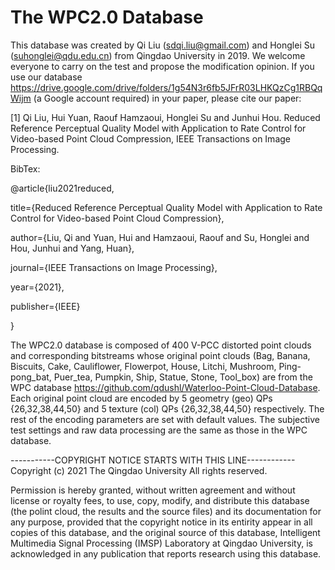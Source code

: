 # The WPC2.0 Database
This database was created by Qi Liu (sdqi.liu@gmail.com) and Honglei Su (suhonglei@qdu.edu.cn) from Qingdao University in 2019. We welcome everyone to carry on the test and propose the modification opinion. If you use our database https://drive.google.com/drive/folders/1g54N3r6fb5JFrR03LHKQzCg1RBQqWijm (a Google account required) in your paper, please cite our paper: 

[1] Qi Liu, Hui Yuan, Raouf Hamzaoui, Honglei Su and Junhui Hou. Reduced Reference Perceptual Quality Model with Application to Rate Control for Video-based Point Cloud Compression, IEEE Transactions on Image Processing.

BibTex:

@article{liu2021reduced,

  title={Reduced Reference Perceptual Quality Model with Application to Rate Control for Video-based Point Cloud Compression},
  
  author={Liu, Qi and Yuan, Hui and Hamzaoui, Raouf and Su, Honglei and Hou, Junhui and Yang, Huan},
  
  journal={IEEE Transactions on Image Processing},
  
  year={2021},
  
  publisher={IEEE}
  
}

The WPC2.0 database is composed of 400 V-PCC distorted point clouds and corresponding bitstreams whose original point clouds (Bag, Banana, Biscuits, Cake, Cauliflower, Flowerpot, House, Litchi, Mushroom, Ping-pong_bat, Puer_tea, Pumpkin, Ship, Statue, Stone, Tool_box) are from the WPC database https://github.com/qdushl/Waterloo-Point-Cloud-Database. Each original point cloud are encoded by 5 geometry (geo) QPs {26,32,38,44,50} and 5 texture (col) QPs {26,32,38,44,50} respectively. The rest of the encoding parameters are set with default values. The subjective test settings and raw data processing are the same as those in the WPC database.
 
-----------COPYRIGHT NOTICE STARTS WITH THIS LINE------------ Copyright (c) 2021 The Qingdao University All rights reserved.

Permission is hereby granted, without written agreement and without license or royalty fees, to use, copy, modify, and distribute this database (the polint cloud, the results and the source files) and its documentation for any purpose, provided that the copyright notice in its entirity appear in all copies of this database, and the original source of this database, Intelligent Multimedia Signal Processing (IMSP) Laboratory at Qingdao University, is acknowledged in any publication that reports research using this database.
